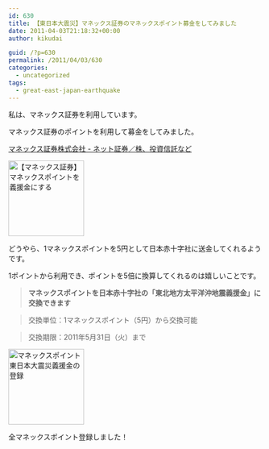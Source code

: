 ```yaml
---
id: 630
title: 【東日本大震災】マネックス証券のマネックスポイント募金をしてみました
date: 2011-04-03T21:18:32+00:00
author: kikudai

guid: /?p=630
permalink: /2011/04/03/630
categories:
  - uncategorized
tags:
  - great-east-japan-earthquake
---
```

私は、マネックス証券を利用しています。
  
マネックス証券のポイントを利用して募金をしてみました。

<a href="https://bit.ly/gVZePI" rel="nofollow">マネックス証券株式会社 - ネット証券／株、投資信託など</a>
  
[<img src="/wp-content/uploads/2011/04/manex-point-gienkin-150x150.jpg" alt="【マネックス証券】マネックスポイントを義援金にする" width="150" height="150" class="alignnone size-thumbnail wp-image-632" />](/wp-content/uploads/2011/04/manex-point-gienkin.jpg)

どうやら、1マネックスポイントを5円として日本赤十字社に送金してくれるようです。
  
1ポイントから利用でき、ポイントを5倍に換算してくれるのは嬉しいことです。

> **マネックスポイントを日本赤十字社の「東北地方太平洋沖地震義援金」に交換できます**
  
> 交換単位：1マネックスポイント（5円）から交換可能
  
> 交換期限：2011年5月31日（火）まで 

[<img src="/wp-content/uploads/2011/04/manex-point-gienkin-ok-150x150.jpg" alt="マネックスポイント東日本大震災義援金の登録" width="150" height="150" class="alignnone size-thumbnail wp-image-636" />](/wp-content/uploads/2011/04/manex-point-gienkin-ok.jpg)

全マネックスポイント登録しました！